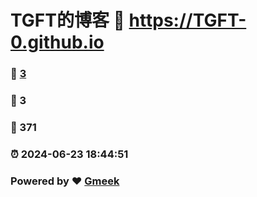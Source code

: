 # TGFT的博客 :link: https://TGFT-0.github.io 
### :page_facing_up: [3](https://TGFT-0.github.io/tag.html) 
### :speech_balloon: 3 
### :hibiscus: 371 
### :alarm_clock: 2024-06-23 18:44:51 
### Powered by :heart: [Gmeek](https://github.com/Meekdai/Gmeek)
